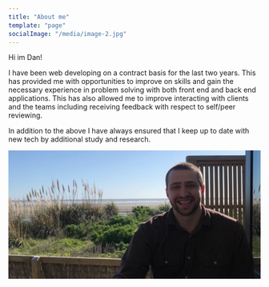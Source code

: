 ```yaml
---
title: "About me"
template: "page"
socialImage: "/media/image-2.jpg"
---
```


Hi im Dan! 

I have been web developing on a contract basis for the last two years. This has provided me with opportunities to improve on skills and gain the necessary experience in problem solving with both front end and back end applications.  This has also allowed me to improve interacting with clients and the teams including receiving feedback with respect to self/peer reviewing.

In addition to the above I have always ensured that I keep up to date with new tech by additional study and research.


![aboutme.jpg](/media/am.jpg)

